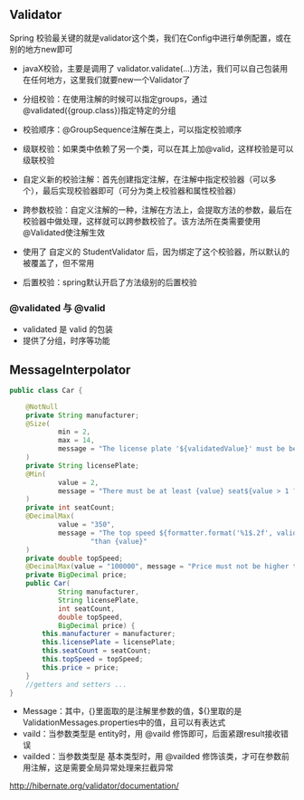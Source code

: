 ## Validator 

Spring 校验最关键的就是validator这个类，我们在Config中进行单例配置，或在别的地方new即可

- javaX校验，主要是调用了 validator.validate(...)方法，我们可以自己包装用在任何地方，这里我们就要new一个Validator了

- 分组校验：在使用注解的时候可以指定groups，通过@validated({group.class})指定特定的分组

- 校验顺序：@GroupSequence注解在类上，可以指定校验顺序

- 级联校验：如果类中依赖了另一个类，可以在其上加@valid，这样校验是可以级联校验

- 自定义新的校验注解：首先创建指定注解，在注解中指定校验器（可以多个），最后实现校验器即可（可分为类上校验器和属性校验器）

- 跨参数校验：自定义注解的一种，注解在方法上，会提取方法的参数，最后在校验器中做处理，这样就可以跨参数校验了。该方法所在类需要使用@Validated使注解生效

- 使用了 自定义的 StudentValidator 后，因为绑定了这个校验器，所以默认的被覆盖了，但不常用

- 后置校验：spring默认开启了方法级别的后置校验


### @validated 与 @valid
- validated 是 valid 的包装
- 提供了分组，时序等功能
















## MessageInterpolator

```java
public class Car {

    @NotNull
    private String manufacturer;
    @Size(
            min = 2,
            max = 14,
            message = "The license plate '${validatedValue}' must be between {min} and {max} characters long"
    )
    private String licensePlate;
    @Min(
            value = 2,
            message = "There must be at least {value} seat${value > 1 ? 's' : ''}"
    )
    private int seatCount;
    @DecimalMax(
            value = "350",
            message = "The top speed ${formatter.format('%1$.2f', validatedValue)} is higher " +
                    "than {value}"
    )
    private double topSpeed;
    @DecimalMax(value = "100000", message = "Price must not be higher than ${value}")
    private BigDecimal price;
    public Car(
            String manufacturer,
            String licensePlate,
            int seatCount,
            double topSpeed,
            BigDecimal price) {
        this.manufacturer = manufacturer;
        this.licensePlate = licensePlate;
        this.seatCount = seatCount;
        this.topSpeed = topSpeed;
        this.price = price;
    }
    //getters and setters ...
}
```
- Message：其中，{}里面取的是注解里参数的值，${}里取的是ValidationMessages.properties中的值，且可以有表达式
- vaild：当参数类型是 entity时，用 @vaild 修饰即可，后面紧跟result接收错误
- vailded：当参数类型是 基本类型时，用 @vailded 修饰该类，才可在参数前用注解，这是需要全局异常处理来拦截异常





http://hibernate.org/validator/documentation/